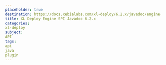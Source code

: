 ```yaml
---
placeholder: true
destination: https://docs.xebialabs.com/xl-deploy/6.2.x/javadoc/engine-spi/index.html
title: XL Deploy Engine SPI Javadoc 6.2.x
categories:
xl-deploy
subject:
API
tags:
api
java
plugin
---
```


